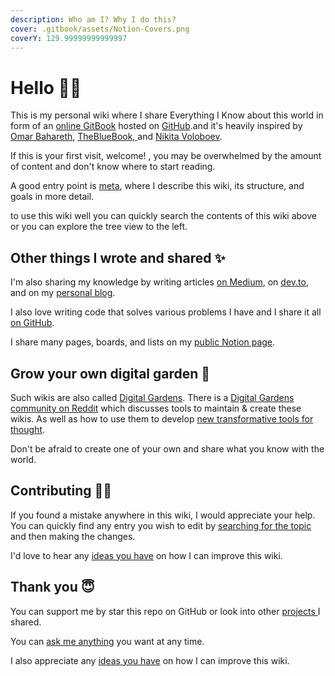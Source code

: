 ```yaml
---
description: Who am I? Why I do this?
cover: .gitbook/assets/Notion-Covers.png
coverY: 129.99999999999997
---
```


# Hello 👋🏻

This is my personal wiki where I share Everything I Know about this world in form of an [online GitBook](https://wiki.muhammad-saad.net) hosted on [GitHub](https://github.com/Muhammad-Saad-01/My-Knowledge-Wiki).and it's heavily inspired by [Omar Bahareth](https://github.com/obahareth), [TheBlueBook, ](https://lyz-code.github.io/blue-book/)and [Nikita Voloboev](https://github.com/nikitavoloboev/knowledge).

If this is your first visit, welcome! , you may be overwhelmed by the amount of content and don't know where to start reading.&#x20;

A good entry point is [meta](meta.md), where I describe this wiki, its structure, and goals in more detail.

to use this wiki well you can quickly search the contents of this wiki above or you can explore the tree view to the left.

## Other things I wrote and shared ✨

I'm also sharing my knowledge by writing articles [on Medium](https://medium.com/@muhammadsaad01), on [dev.to](https://dev.to/muhammadsaad01), and on my [personal blog](https://blog.muhammad-saad.net).

I also love writing code that solves various problems I have and I share it all [on GitHub](https://github.com/muhammad-saad-01).

I share many pages, boards, and lists on my [public Notion page](https://www.notion.so/muhammadsaad01/Shared-content-2e91298d29db45719a1595339badce24).

## Grow your own digital garden 🌱

Such wikis are also called [Digital Gardens](https://joelhooks.com/digital-garden). There is a [Digital Gardens community on Reddit](https://www.reddit.com/r/DigitalGardens/) which discusses tools to maintain & create these wikis. As well as how to use them to develop [new transformative tools for thought](https://numinous.productions/ttft/).

Don't be afraid to create one of your own and share what you know with the world.

## Contributing ✍🏻

If you found a mistake anywhere in this wiki, I would appreciate your help. You can quickly find any entry you wish to edit by [searching for the topic](https://github.com/muhammad-saad-01/my-knowledge-wiki/find/master) and then making the changes.

I'd love to hear any [ideas you have](https://github.com/Muhammad-Saad-01/My-Knowledge-Wiki/issues/new) on how I can improve this wiki.

## Thank you 😇

You can support me by star this repo on GitHub or look into other [projects ](https://github.com/muhammad-saad-01)I shared.

You can [ask me anything](https://github.com/Muhammad-Saad-01/AMA) you want at any time.

I also appreciate any [ideas you have](https://github.com/muhammad-saad-01/my-knowledge-wiki/issues/new) on how I can improve this wiki.
